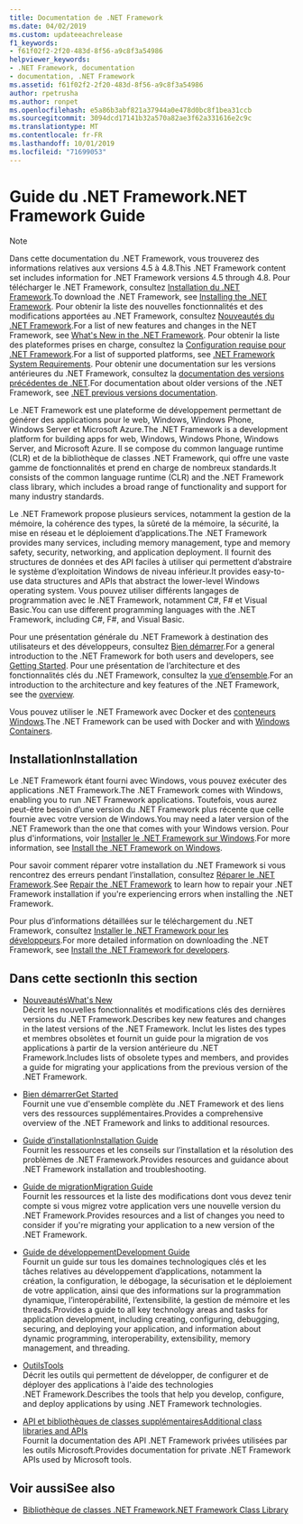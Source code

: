 ```yaml
---
title: Documentation de .NET Framework
ms.date: 04/02/2019
ms.custom: updateeachrelease
f1_keywords:
- f61f02f2-2f20-483d-8f56-a9c8f3a54986
helpviewer_keywords:
- .NET Framework, documentation
- documentation, .NET Framework
ms.assetid: f61f02f2-2f20-483d-8f56-a9c8f3a54986
author: rpetrusha
ms.author: ronpet
ms.openlocfilehash: e5a86b3abf821a37944a0e478d0bc8f1bea31ccb
ms.sourcegitcommit: 3094dcd17141b32a570a82ae3f62a331616e2c9c
ms.translationtype: MT
ms.contentlocale: fr-FR
ms.lasthandoff: 10/01/2019
ms.locfileid: "71699053"
---
```

# <a name="net-framework-guide"></a><span data-ttu-id="47e0b-102">Guide du .NET Framework</span><span class="sxs-lookup"><span data-stu-id="47e0b-102">.NET Framework Guide</span></span>

> [!NOTE]
> <span data-ttu-id="47e0b-103">Dans cette documentation du .NET Framework, vous trouverez des informations relatives aux versions 4.5 à 4.8.</span><span class="sxs-lookup"><span data-stu-id="47e0b-103">This .NET Framework content set includes information for .NET Framework versions 4.5 through 4.8.</span></span> <span data-ttu-id="47e0b-104">Pour télécharger le .NET Framework, consultez [Installation du .NET Framework](./install/guide-for-developers.md).</span><span class="sxs-lookup"><span data-stu-id="47e0b-104">To download the .NET Framework, see [Installing the .NET Framework](./install/guide-for-developers.md).</span></span> <span data-ttu-id="47e0b-105">Pour obtenir la liste des nouvelles fonctionnalités et des modifications apportées au .NET Framework, consultez [Nouveautés du .NET Framework](./whats-new/index.md).</span><span class="sxs-lookup"><span data-stu-id="47e0b-105">For a list of new features and changes in the NET Framework, see [What's New in the .NET Framework](./whats-new/index.md).</span></span> <span data-ttu-id="47e0b-106">Pour obtenir la liste des plateformes prises en charge, consultez la [Configuration requise pour .NET Framework](./get-started/system-requirements.md).</span><span class="sxs-lookup"><span data-stu-id="47e0b-106">For a list of supported platforms, see [.NET Framework System Requirements](./get-started/system-requirements.md).</span></span> <span data-ttu-id="47e0b-107">Pour obtenir une documentation sur les versions antérieures du .NET Framework, consultez la [documentation des versions précédentes de .NET](https://docs.microsoft.com/previous-versions/dotnet/).</span><span class="sxs-lookup"><span data-stu-id="47e0b-107">For documentation about older versions of the .NET Framework, see [.NET previous versions documentation](https://docs.microsoft.com/previous-versions/dotnet/).</span></span>

<span data-ttu-id="47e0b-108">Le .NET Framework est une plateforme de développement permettant de générer des applications pour le web, Windows, Windows Phone, Windows Server et Microsoft Azure.</span><span class="sxs-lookup"><span data-stu-id="47e0b-108">The .NET Framework is a development platform for building apps for web, Windows, Windows Phone, Windows Server, and Microsoft Azure.</span></span> <span data-ttu-id="47e0b-109">Il se compose du common language runtime (CLR) et de la bibliothèque de classes .NET Framework, qui offre une vaste gamme de fonctionnalités et prend en charge de nombreux standards.</span><span class="sxs-lookup"><span data-stu-id="47e0b-109">It consists of the common language runtime (CLR) and the .NET Framework class library, which includes a broad range of functionality and support for many industry standards.</span></span>

<span data-ttu-id="47e0b-110">Le .NET Framework propose plusieurs services, notamment la gestion de la mémoire, la cohérence des types, la sûreté de la mémoire, la sécurité, la mise en réseau et le déploiement d’applications.</span><span class="sxs-lookup"><span data-stu-id="47e0b-110">The .NET Framework provides many services, including memory management, type and memory safety, security, networking, and application deployment.</span></span> <span data-ttu-id="47e0b-111">Il fournit des structures de données et des API faciles à utiliser qui permettent d’abstraire le système d’exploitation Windows de niveau inférieur.</span><span class="sxs-lookup"><span data-stu-id="47e0b-111">It provides easy-to-use data structures and APIs that abstract the lower-level Windows operating system.</span></span> <span data-ttu-id="47e0b-112">Vous pouvez utiliser différents langages de programmation avec le .NET Framework, notamment C#, F# et Visual Basic.</span><span class="sxs-lookup"><span data-stu-id="47e0b-112">You can use different programming languages with the .NET Framework, including C#, F#, and Visual Basic.</span></span>

<span data-ttu-id="47e0b-113">Pour une présentation générale du .NET Framework à destination des utilisateurs et des développeurs, consultez [Bien démarrer](./get-started/index.md).</span><span class="sxs-lookup"><span data-stu-id="47e0b-113">For a general introduction to the .NET Framework for both users and developers, see [Getting Started](./get-started/index.md).</span></span> <span data-ttu-id="47e0b-114">Pour une présentation de l’architecture et des fonctionnalités clés du .NET Framework, consultez la [vue d’ensemble](./get-started/overview.md).</span><span class="sxs-lookup"><span data-stu-id="47e0b-114">For an introduction to the architecture and key features of the .NET Framework, see the [overview](./get-started/overview.md).</span></span>

<span data-ttu-id="47e0b-115">Vous pouvez utiliser le .NET Framework avec Docker et des [conteneurs Windows](/virtualization/windowscontainers/about/).</span><span class="sxs-lookup"><span data-stu-id="47e0b-115">The .NET Framework can be used with Docker and with [Windows Containers](/virtualization/windowscontainers/about/).</span></span>

## <a name="installation"></a><span data-ttu-id="47e0b-116">Installation</span><span class="sxs-lookup"><span data-stu-id="47e0b-116">Installation</span></span>

<span data-ttu-id="47e0b-117">Le .NET Framework étant fourni avec Windows, vous pouvez exécuter des applications .NET Framework.</span><span class="sxs-lookup"><span data-stu-id="47e0b-117">The .NET Framework comes with Windows, enabling you to run .NET Framework applications.</span></span> <span data-ttu-id="47e0b-118">Toutefois, vous aurez peut-être besoin d’une version du .NET Framework plus récente que celle fournie avec votre version de Windows.</span><span class="sxs-lookup"><span data-stu-id="47e0b-118">You may need a later version of the .NET Framework than the one that comes with your Windows version.</span></span> <span data-ttu-id="47e0b-119">Pour plus d'informations, voir [Installer le .NET Framework sur Windows](./install/index.md).</span><span class="sxs-lookup"><span data-stu-id="47e0b-119">For more information, see [Install the .NET Framework on Windows](./install/index.md).</span></span>

<span data-ttu-id="47e0b-120">Pour savoir comment réparer votre installation du .NET Framework si vous rencontrez des erreurs pendant l’installation, consultez [Réparer le .NET Framework](./install/repair.md).</span><span class="sxs-lookup"><span data-stu-id="47e0b-120">See [Repair the .NET Framework](./install/repair.md) to learn how to repair your .NET Framework installation if you're experiencing errors when installing the .NET Framework.</span></span>

<span data-ttu-id="47e0b-121">Pour plus d’informations détaillées sur le téléchargement du .NET Framework, consultez [Installer le .NET Framework pour les développeurs](./install/guide-for-developers.md).</span><span class="sxs-lookup"><span data-stu-id="47e0b-121">For more detailed information on downloading the .NET Framework, see [Install the .NET Framework for developers](./install/guide-for-developers.md).</span></span>

## <a name="in-this-section"></a><span data-ttu-id="47e0b-122">Dans cette section</span><span class="sxs-lookup"><span data-stu-id="47e0b-122">In this section</span></span>

* [<span data-ttu-id="47e0b-123">Nouveautés</span><span class="sxs-lookup"><span data-stu-id="47e0b-123">What's New</span></span>](./whats-new/index.md)  
<span data-ttu-id="47e0b-124">Décrit les nouvelles fonctionnalités et modifications clés des dernières versions du .NET Framework.</span><span class="sxs-lookup"><span data-stu-id="47e0b-124">Describes key new features and changes in the latest versions of the .NET Framework.</span></span> <span data-ttu-id="47e0b-125">Inclut les listes des types et membres obsolètes et fournit un guide pour la migration de vos applications à partir de la version antérieure du .NET Framework.</span><span class="sxs-lookup"><span data-stu-id="47e0b-125">Includes lists of obsolete types and members, and provides a guide for migrating your applications from the previous version of the .NET Framework.</span></span>

* [<span data-ttu-id="47e0b-126">Bien démarrer</span><span class="sxs-lookup"><span data-stu-id="47e0b-126">Get Started</span></span>](./get-started/index.md)  
<span data-ttu-id="47e0b-127">Fournit une vue d'ensemble complète du .NET Framework et des liens vers des ressources supplémentaires.</span><span class="sxs-lookup"><span data-stu-id="47e0b-127">Provides a comprehensive overview of the .NET Framework and links to additional resources.</span></span>

* [<span data-ttu-id="47e0b-128">Guide d’installation</span><span class="sxs-lookup"><span data-stu-id="47e0b-128">Installation Guide</span></span>](./install/index.md)  
<span data-ttu-id="47e0b-129">Fournit les ressources et les conseils sur l’installation et la résolution des problèmes de .NET Framework.</span><span class="sxs-lookup"><span data-stu-id="47e0b-129">Provides resources and guidance about .NET Framework installation and troubleshooting.</span></span>

* [<span data-ttu-id="47e0b-130">Guide de migration</span><span class="sxs-lookup"><span data-stu-id="47e0b-130">Migration Guide</span></span>](./migration-guide/index.md)  
<span data-ttu-id="47e0b-131">Fournit les ressources et la liste des modifications dont vous devez tenir compte si vous migrez votre application vers une nouvelle version du .NET Framework.</span><span class="sxs-lookup"><span data-stu-id="47e0b-131">Provides resources and a list of changes you need to consider if you're migrating your application to a new version of the .NET Framework.</span></span>

* [<span data-ttu-id="47e0b-132">Guide de développement</span><span class="sxs-lookup"><span data-stu-id="47e0b-132">Development Guide</span></span>](./development-guide.md)  
<span data-ttu-id="47e0b-133">Fournit un guide sur tous les domaines technologiques clés et les tâches relatives au développement d’applications, notamment la création, la configuration, le débogage, la sécurisation et le déploiement de votre application, ainsi que des informations sur la programmation dynamique, l’interopérabilité, l’extensibilité, la gestion de mémoire et les threads.</span><span class="sxs-lookup"><span data-stu-id="47e0b-133">Provides a guide to all key technology areas and tasks for application development, including creating, configuring, debugging, securing, and deploying your application, and information about dynamic programming, interoperability, extensibility, memory management, and threading.</span></span>

* [<span data-ttu-id="47e0b-134">Outils</span><span class="sxs-lookup"><span data-stu-id="47e0b-134">Tools</span></span>](./tools/index.md)  
<span data-ttu-id="47e0b-135">Décrit les outils qui permettent de développer, de configurer et de déployer des applications à l'aide des technologies .NET Framework.</span><span class="sxs-lookup"><span data-stu-id="47e0b-135">Describes the tools that help you develop, configure, and deploy applications by using .NET Framework technologies.</span></span>

* [<span data-ttu-id="47e0b-136">API et bibliothèques de classes supplémentaires</span><span class="sxs-lookup"><span data-stu-id="47e0b-136">Additional class libraries and APIs</span></span>](./additional-apis/index.md)  
<span data-ttu-id="47e0b-137">Fournit la documentation des API .NET Framework privées utilisées par les outils Microsoft.</span><span class="sxs-lookup"><span data-stu-id="47e0b-137">Provides documentation for private .NET Framework APIs used by Microsoft tools.</span></span>

## <a name="see-also"></a><span data-ttu-id="47e0b-138">Voir aussi</span><span class="sxs-lookup"><span data-stu-id="47e0b-138">See also</span></span>

- [<span data-ttu-id="47e0b-139">Bibliothèque de classes .NET Framework</span><span class="sxs-lookup"><span data-stu-id="47e0b-139">.NET Framework Class Library</span></span>](/dotnet/api/?view=netframework-4.8)
